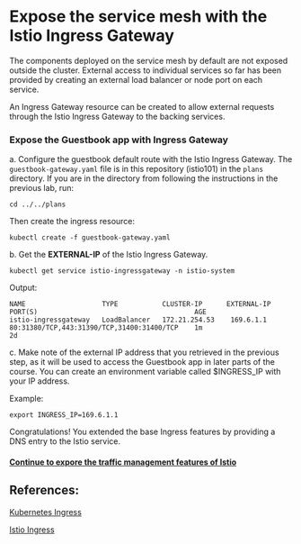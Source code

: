 # Expose the service mesh with the Istio Ingress Gateway

The components deployed on the service mesh by default are not exposed outside the cluster. External access to individual services so far has been provided by creating an external load balancer or node port on each service.

An Ingress Gateway resource can be created to allow external requests through the Istio Ingress Gateway to the backing services.

### Expose the Guestbook app with Ingress Gateway

a. Configure the guestbook default route with the Istio Ingress Gateway. The `guestbook-gateway.yaml` file is in this repository (istio101) in the `plans` directory. If you are in the directory from following the instructions in the previous lab, run:

```
cd ../../plans
```

Then create the ingress resource:

```shell
kubectl create -f guestbook-gateway.yaml
```

b. Get the **EXTERNAL-IP** of the Istio Ingress Gateway.

```shell
kubectl get service istio-ingressgateway -n istio-system
```
Output:

```shell
NAME                   TYPE           CLUSTER-IP      EXTERNAL-IP     PORT(S)                                       AGE
istio-ingressgateway   LoadBalancer   172.21.254.53    169.6.1.1       80:31380/TCP,443:31390/TCP,31400:31400/TCP    1m
2d
```

c. Make note of the external IP address that you retrieved in the previous step, as it will be used to access the Guestbook app in later parts of the course. You can create an environment variable called $INGRESS_IP with your IP address.

Example:

```
export INGRESS_IP=169.6.1.1
```

Congratulations! You extended the base Ingress features by providing a DNS entry to the Istio service.

#### [Continue to expore the traffic management features of Istio](../traffic-management/README.md)

## References:
[Kubernetes Ingress](https://kubernetes.io/docs/concepts/services-networking/ingress/)

[Istio Ingress](https://istio.io/docs/tasks/traffic-management/ingress.html)


